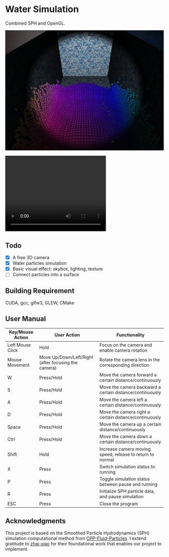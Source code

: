 # Water Simulation

Combined SPH and OpenGL.

![1696963993957](image/README/1696963993957.png)

<video width="320" height="240" controls>
  <source src="https://github.com/Qervas/qervas.github.io/blob/master/assets/video/water_simulation.mp4?raw=true" type="video/mp4">
Your browser does not support the video tag.
</video>


## Todo

* [X] A free 3D camera
* [X] Water particles simulation
* [X] Basic visual effect: skybox, lighting, texture
* [ ] Connect particles into a surface

## Building Requirement

CUDA, gcc, glfw3, GLEW, CMake

## User Manual


| Key/Mouse Action | User Action                                         | Functionality                                             |
| ---------------- | --------------------------------------------------- | --------------------------------------------------------- |
| Left Mouse Click | Hold                                                | Focus on the camera and enable camera rotation            |
| Mouse Movement   | Move Up/Down/Left/Right (after focusing the camera) | Rotate the camera lens in the corresponding direction     |
| W                | Press/Hold                                          | Move the camera forward a certain distance/continuously   |
| S                | Press/Hold                                          | Move the camera backward a certain distance/continuously  |
| A                | Press/Hold                                          | Move the camera left a certain distance/continuously      |
| D                | Press/Hold                                          | Move the camera right a certain distance/continuously     |
| Space            | Press/Hold                                          | Move the camera up a certain distance/continuously        |
| Ctrl             | Press/Hold                                          | Move the camera down a certain distance/continuously      |
| Shift            | Hold                                                | Increase camera moving speed, release to return to normal |
| X                | Press                                               | Switch simulation status to running                       |
| P                | Press                                               | Toggle simulation status between pause and running        |
| R                | Press                                               | Initialize SPH particle data, and pause simulation        |
| ESC              | Press                                               | Close the program                                         |

## Acknowledgments

This project is based on the Smoothed Particle Hydrodynamics (SPH) simulation computational method from [CPP-Fluid-Particles](https://github.com/zhai-xiao/CPP-Fluid-Particles). I extend gratitude to [zhai-xiao](https://github.com/zhai-xiao) for their foundational work that enables our project to implement.
